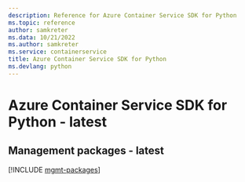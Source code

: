```yaml
---
description: Reference for Azure Container Service SDK for Python
ms.topic: reference
author: samkreter
ms.data: 10/21/2022
ms.author: samkreter
ms.service: containerservice
title: Azure Container Service SDK for Python
ms.devlang: python
---
```

# Azure Container Service SDK for Python - latest

## Management packages - latest
[!INCLUDE [mgmt-packages](container-service-mgmt-index.md)]